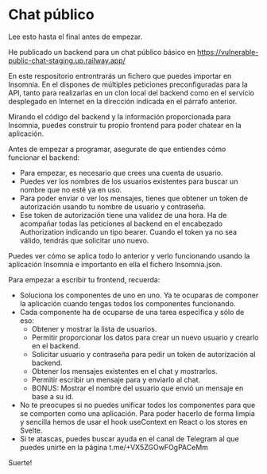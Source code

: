 # Chat público

Lee esto hasta el final antes de empezar.

He publicado un backend para un chat público básico en https://vulnerable-public-chat-staging.up.railway.app/

En este respositorio entrontrarás un fichero que puedes importar en Insomnia. En el dispones de múltiples peticiones preconfiguradas para la API, tanto para realizarlas en un clon local del backend como en el servicio desplegado en Internet en la dirección indicada en el párrafo anterior.

Mirando el código del backend y la información proporcionada para Insomnia, puedes construir tu propio frontend para poder chatear en la aplicación.

Antes de empezar a programar, asegurate de que entiendes cómo funcionar el backend:

* Para empezar, es necesario que crees una cuenta de usuario.
* Puedes ver los nombres de los usuarios existentes para buscar un nombre que no esté ya en uso.
* Para poder enviar o ver los mensajes, tienes que obtener un token de autorización usando tu nombre de usuario y contraseña.
* Ese token de autorización tiene una validez de una hora. Ha de acompañar todas las peticiones al backend en el encabezado Authorization indicando un tipo bearer. Cuando el token ya no sea válido, tendrás que solicitar uno nuevo.

Puedes ver cómo se aplica todo lo anterior y verlo funcionando usando la aplicación Insomnia e importanto en ella el fichero Insomnia.json.

Para empezar a escribir tu frontend, recuerda:
* Soluciona los componentes de uno en uno. Ya te ocuparas de componer la aplicación cuando tengas todos los componentes funcionando.
* Cada componente ha de ocuparse de una tarea específica y sólo de eso:
  * Obtener y mostrar la lista de usuarios.
  * Permitir proporcionar los datos para crear un nuevo usuario y crearlo en el backend.
  * Solicitar usuario y contraseña para pedir un token de autorización al backend.
  * Obtener los mensajes existentes en el chat y mostrarlos.
  * Permitir escribir un mensaje para y enviarlo al chat.
  * BONUS: Mostrar el nombre del usuario que envió un mensaje en base a su id.
* No te preocupes si no puedes unificar todos los componentes para que se comporten como una aplicación. Para poder hacerlo de forma limpia y sencilla hemos de usar el hook useContext en React o los stores en Svelte.
* Si te atascas, puedes buscar ayuda en el canal de Telegram al que puedes unirte en la página t.me/+VX5ZGOwFOgPACeMm 

Suerte!